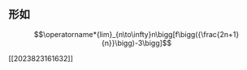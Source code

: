 ## 形如 
$$\operatorname*{lim}_{n\to\infty}n\bigg[f\bigg({\frac{2n+1}{n}}\bigg)-3\bigg]$$


[[2023823161632]]


